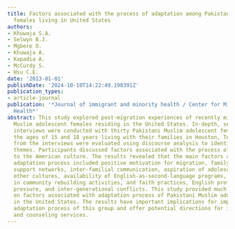 ```yaml
---
title: Factors associated with the process of adaptation among Pakistani adolescent
  females living in United States
authors:
- Khuwaja S.A.
- Selwyn B.J.
- Mgbere O.
- Khuwaja A.
- Kapadia A.
- McCurdy S.
- Hsu C.E.
date: '2013-01-01'
publishDate: '2024-10-10T14:22:49.198391Z'
publication_types:
- article-journal
publication: '*Journal of immigrant and minority health / Center for Minority Public
  Health*'
abstract: This study explored post-migration experiences of recently migrated Pakistani
  Muslim adolescent females residing in the United States. In-depth, semi-structured
  interviews were conducted with thirty Pakistani Muslim adolescent females between
  the ages of 15 and 18 years living with their families in Houston, Texas. Data obtained
  from the interviews were evaluated using discourse analysis to identify major reoccurring
  themes. Participants discussed factors associated with the process of adaptation
  to the American culture. The results revealed that the main factors associated with
  adaptation process included positive motivation for migration, family bonding, social
  support networks, inter-familial communication, aspiration of adolescents to learn
  other cultures, availability of English-as-second-language programs, participation
  in community rebuilding activities, and faith practices, English proficiency, peer
  pressure, and inter-generational conflicts. This study provided much needed information
  on factors associated with adaptation process of Pakistani Muslim adolescent females
  in the United States. The results have important implications for improving the
  adaptation process of this group and offer potential directions for intervention
  and counseling services.
---
```

